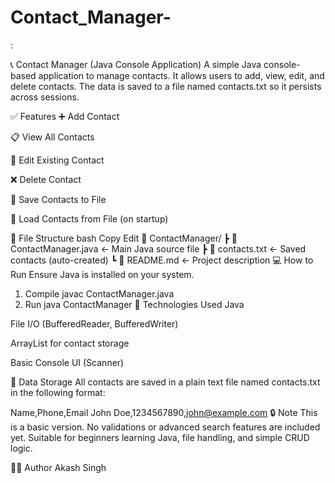 # Contact_Manager-
:

📞 Contact Manager (Java Console Application)
A simple Java console-based application to manage contacts. It allows users to add, view, edit, and delete contacts. The data is saved to a file named contacts.txt so it persists across sessions.

✅ Features
➕ Add Contact

📋 View All Contacts

📝 Edit Existing Contact

❌ Delete Contact

💾 Save Contacts to File

📂 Load Contacts from File (on startup)

🧾 File Structure
bash
Copy
Edit
📁 ContactManager/
 ┣ 📄 ContactManager.java   ← Main Java source file
 ┣ 📄 contacts.txt           ← Saved contacts (auto-created)
 ┗ 📄 README.md              ← Project description
💻 How to Run
Ensure Java is installed on your system.

1. Compile
javac ContactManager.java
2. Run
java ContactManager
🧠 Technologies Used
Java

File I/O (BufferedReader, BufferedWriter)

ArrayList for contact storage

Basic Console UI (Scanner)

📂 Data Storage
All contacts are saved in a plain text file named contacts.txt in the following format:


Name,Phone,Email
John Doe,1234567890,john@example.com
🔒 Note
This is a basic version. No validations or advanced search features are included yet. Suitable for beginners learning Java, file handling, and simple CRUD logic.

👨‍💻 Author
Akash Singh


